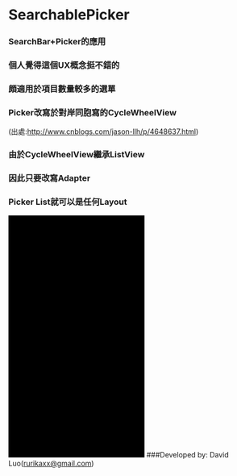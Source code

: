 # SearchablePicker
### SearchBar+Picker的應用
### 個人覺得這個UX概念挺不錯的
### 頗適用於項目數量較多的選單
### Picker改寫於對岸同胞寫的CycleWheelView
(出處:http://www.cnblogs.com/jason-llh/p/4648637.html)
### 由於CycleWheelView繼承ListView
### 因此只要改寫Adapter 
### Picker List就可以是任何Layout
![Opps! Screen shot has missed](https://github.com/rurikaxx/SearchablePicker/blob/master/demo.gif)
###Developed by:
David Luo(rurikaxx@gmail.com)
